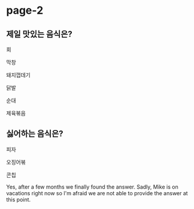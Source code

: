 # page-2

## 제일 맛있는 음식은?

회 

막창

돼지껍데기

닭발

순대

제육볶음 

## 싫어하는 음식은?

피자

오징어볶

콘칩 

Yes, after a few months we finally found the answer. Sadly, Mike is on vacations right now so I'm afraid we are not able to provide the answer at this point.



